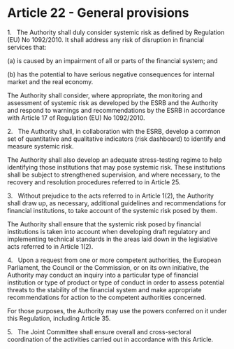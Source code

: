 # Article 22 - General provisions


1.   The Authority shall duly consider systemic risk as defined by Regulation (EU) No 1092/2010. It shall address any risk of disruption in financial services that:

(a) is caused by an impairment of all or parts of the financial system; and

(b) has the potential to have serious negative consequences for internal market and the real economy.

The Authority shall consider, where appropriate, the monitoring and assessment of systemic risk as developed by the ESRB and the Authority and respond to warnings and recommendations by the ESRB in accordance with Article 17 of Regulation (EU) No 1092/2010.

2.   The Authority shall, in collaboration with the ESRB, develop a common set of quantitative and qualitative indicators (risk dashboard) to identify and measure systemic risk.

The Authority shall also develop an adequate stress-testing regime to help identifying those institutions that may pose systemic risk. These institutions shall be subject to strengthened supervision, and where necessary, to the recovery and resolution procedures referred to in Article 25.

3.   Without prejudice to the acts referred to in Article 1(2), the Authority shall draw up, as necessary, additional guidelines and recommendations for financial institutions, to take account of the systemic risk posed by them.

The Authority shall ensure that the systemic risk posed by financial institutions is taken into account when developing draft regulatory and implementing technical standards in the areas laid down in the legislative acts referred to in Article 1(2).

4.   Upon a request from one or more competent authorities, the European Parliament, the Council or the Commission, or on its own initiative, the Authority may conduct an inquiry into a particular type of financial institution or type of product or type of conduct in order to assess potential threats to the stability of the financial system and make appropriate recommendations for action to the competent authorities concerned.

For those purposes, the Authority may use the powers conferred on it under this Regulation, including Article 35.

5.   The Joint Committee shall ensure overall and cross-sectoral coordination of the activities carried out in accordance with this Article.
